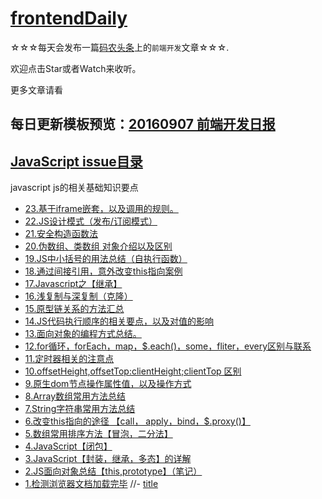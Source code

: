 # [frontendDaily](https://github.com/kujian/frontendDaily/issues) 

☆☆☆每天会发布一篇[码农头条](http://hao.caibaojian.com)上的`前端开发`文章☆☆☆.

欢迎点击Star或者Watch来收听。

更多文章请看


## 每日更新模板预览：[20160907 前端开发日报](https://github.com/kujian/frontendDaily/issues)

## [JavaScript issue目录](https://github.com/Kelichao/JavaScript/issues)
javascript
js的相关基础知识要点

- [23.基于iframe嵌套，以及调用的规则。](https://github.com/Kelichao/JavaScript/issues/23)
- [22.JS设计模式（发布/订阅模式）](https://github.com/Kelichao/JavaScript/issues/22)
- [21.安全构造函数法](https://github.com/Kelichao/JavaScript/issues/21)
- [20.伪数组、类数组 对象介绍以及区别](https://github.com/Kelichao/JavaScript/issues/20)
- [19.JS中小括号的用法总结（自执行函数）](https://github.com/Kelichao/JavaScript/issues/19)
- [18.通过间接引用，意外改变this指向案例](https://github.com/Kelichao/JavaScript/issues/18)
- [17.Javascript之【继承】](https://github.com/Kelichao/JavaScript/issues/17)
- [16.浅复制与深复制（克隆）](https://github.com/Kelichao/JavaScript/issues/16)
- [15.原型链关系的方法汇总](https://github.com/Kelichao/JavaScript/issues/15)
- [14.JS代码执行顺序的相关要点，以及对值的影响](https://github.com/Kelichao/JavaScript/issues/14)
- [13.面向对象的编程方式总结。](https://github.com/Kelichao/JavaScript/issues/13)
- [12.for循环，forEach，map，$.each()，some，fliter，every区别与联系](https://github.com/Kelichao/JavaScript/issues/12)
- [11.定时器相关的注意点](https://github.com/Kelichao/JavaScript/issues/11)
- [10.offsetHeight,offsetTop:clientHeight;clientTop 区别](https://github.com/Kelichao/JavaScript/issues/10)
- [9.原生dom节点操作属性值，以及操作方式](https://github.com/Kelichao/JavaScript/issues/9)
- [8.Array数组常用方法总结](https://github.com/Kelichao/JavaScript/issues/8)
- [7.String字符串常用方法总结](https://github.com/Kelichao/JavaScript/issues/7)
- [6.改变this指向的途径 【call， apply，bind，$.proxy()】](https://github.com/Kelichao/JavaScript/issues/6)
- [5.数组常用排序方法【冒泡，二分法】](https://github.com/Kelichao/JavaScript/issues/5)
- [4.JavaScript【闭包】](https://github.com/Kelichao/JavaScript/issues/4)
- [3.JavaScript【封装，继承，多态】的详解](https://github.com/Kelichao/JavaScript/issues/3)
- [2.JS面向对象总结【this,prototype】（笔记）](https://github.com/Kelichao/JavaScript/issues/2)
- [1.检测浏览器文档加载完毕](https://github.com/Kelichao/JavaScript/issues/1)
//- [title](aaa)
